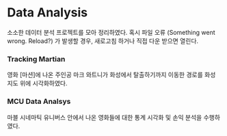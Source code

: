 # Data Analysis

소소한 데이터 분석 프로젝트를 모아 정리하였다.
혹시 파일 오류 (Something went wrong. Reload?) 가 발생할 경우, 새로고침 하거나 직접 다운 받으면 열린다.

### Tracking Martian
영화 [마션]에 나온 주인공 마크 와트니가 화성에서 탈출하기까지 이동한 경로를 화성 지도 위에 시각화하였다.

###  MCU Data Analsys
마블 시네마틱 유니버스 안에서 나온 영화들에 대한 통계 시각화 및 손익 분석을 수행하였다.
